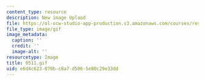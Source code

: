 ```yaml
---
content_type: resource
description: New image Uplaod
file: https://ol-ocw-studio-app-production.s3.amazonaws.com/courses/res-21g-01-kana-spring-2010/e6d4c623070bc8a7d5065e80c29e33dd_0511.gif
file_type: image/gif
image_metadata:
  caption: ''
  credit: ''
  image-alt: ''
resourcetype: Image
title: 0511.gif
uid: e6d4c623-070b-c8a7-d506-5e80c29e33dd
---
```

